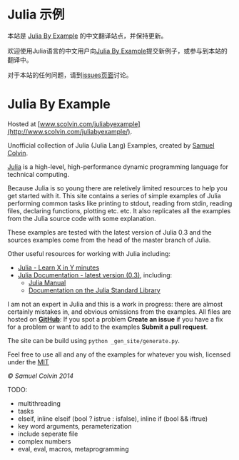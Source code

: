 <!--
README is also used as the source for the about page.
-->

Julia 示例
==============

本站是 [Julia By Example](http://www.scolvin.com/juliabyexample/ "Julia By Example") 的中文翻译站点，并保持更新。

欢迎使用Julia语言的中文用户向[Julia By Example](http://www.scolvin.com/juliabyexample/ "Julia By Example")提交新例子，或参与到本站的翻译中。

对于本站的任何问题，请到[issues页面](https://github.com/yulijia/JuliaByExample/issues "issues")讨论。


Julia By Example
==============

Hosted at [www.scolvin.com/juliabyexample](http://www.scolvin.com/juliabyexample/).

Unofficial collection of Julia (Julia Lang) Examples, created by [Samuel Colvin](http://www.scolvin.com).

[Julia](http://www.julialang.org) is a high-level, high-performance dynamic programming language for technical computing. 

Because Julia is so young there are reletively limited resources to help you get started with it. This site contains a series of simple examples of Julia performing common tasks like printing to stdout, reading from stdin, reading files, declaring functions, plotting etc. etc. It also replicates all the examples from the Julia source code with some explanation.

These examples are tested with the latest version of Julia 0.3 and the sources examples come from the head of the master branch of Julia.

Other useful resources for working with Julia including:

* [Julia - Learn X in Y minutes](http://learnxinyminutes.com/docs/julia/)
* [Julia Documentation - latest version (0.3)](http://docs.julialang.org/en/latest/manual/), including:
  * [Julia Manual](http://docs.julialang.org/en/latest/manual/)
  * [Documentation on the Julia Standard Library](http://docs.julialang.org/en/latest/stdlib/)

I am not an expert in Julia and this is a work in progress: there are almost certainly mistakes in, and obvious omissions from the examples. All files are hosted on **[GitHub](https://github.com/samuelcolvin/JuliaByExample)**: If you spot a problem **Create an issue** if you have a fix for a problem or want to add to the examples **Submit a pull request**.

The site can be build using `python _gen_site/generate.py`.

Feel free to use all and any of the examples for whatever you wish, licensed under the [MIT](https://github.com/samuelcolvin/JuliaByExample/blob/master/LICENSE)

*&copy; Samuel Colvin 2014*

TODO:

* multithreading
* tasks
* elseif, inline elseif (bool ? istrue : isfalse), inline if (bool && iftrue)
* key word arguments, perameterization
* include seperate file
* complex numbers
* eval, eval, macros, metaprogramming

